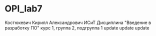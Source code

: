 # OPI_lab7
Костюкевич
Кирилл
Александрович
ИСиТ
Дисциплина "Введение в разработку ПО"
курс 1, группа 2, подгруппа 1
update
update
update